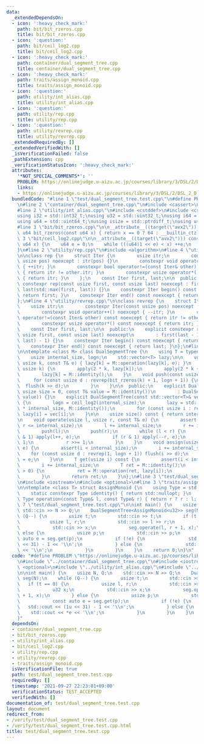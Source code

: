 ```yaml
---
data:
  _extendedDependsOn:
  - icon: ':heavy_check_mark:'
    path: bit/bit_rzeros.cpp
    title: bit/bit_rzeros.cpp
  - icon: ':question:'
    path: bit/ceil_log2.cpp
    title: bit/ceil_log2.cpp
  - icon: ':heavy_check_mark:'
    path: container/dual_segment_tree.cpp
    title: container/dual_segment_tree.cpp
  - icon: ':heavy_check_mark:'
    path: traits/assign_monoid.cpp
    title: traits/assign_monoid.cpp
  - icon: ':question:'
    path: utility/int_alias.cpp
    title: utility/int_alias.cpp
  - icon: ':question:'
    path: utility/rep.cpp
    title: utility/rep.cpp
  - icon: ':question:'
    path: utility/revrep.cpp
    title: utility/revrep.cpp
  _extendedRequiredBy: []
  _extendedVerifiedWith: []
  _isVerificationFailed: false
  _pathExtension: cpp
  _verificationStatusIcon: ':heavy_check_mark:'
  attributes:
    '*NOT_SPECIAL_COMMENTS*': ''
    PROBLEM: https://onlinejudge.u-aizu.ac.jp/courses/library/3/DSL/2/DSL_2_D
    links:
    - https://onlinejudge.u-aizu.ac.jp/courses/library/3/DSL/2/DSL_2_D
  bundledCode: "#line 1 \"test/dual_segment_tree.test.cpp\"\n#define PROBLEM \"https://onlinejudge.u-aizu.ac.jp/courses/library/3/DSL/2/DSL_2_D\"\
    \n#line 2 \"container/dual_segment_tree.cpp\"\n#include <cassert>\n#include <vector>\n\
    #line 2 \"utility/int_alias.cpp\"\n#include <cstddef>\n#include <cstdint>\n\n\
    using i32 = std::int32_t;\nusing u32 = std::uint32_t;\nusing i64 = std::int64_t;\n\
    using u64 = std::uint64_t;\nusing isize = std::ptrdiff_t;\nusing usize = std::size_t;\n\
    #line 3 \"bit/bit_rzeros.cpp\"\n\n__attribute__((target(\"avx2\"))) constexpr\
    \ u64 bit_rzeros(const u64 x) { return x == 0 ? 64 : __builtin_ctzll(x); }\n#line\
    \ 3 \"bit/ceil_log2.cpp\"\n\n__attribute__((target(\"avx2\"))) constexpr u64 ceil_log2(const\
    \ u64 x) {\n    u64 e = 0;\n    while (((u64)1 << e) < x) ++e;\n    return e;\n\
    }\n#line 2 \"utility/rep.cpp\"\n#include <algorithm>\n#line 4 \"utility/rep.cpp\"\
    \n\nclass rep {\n    struct Iter {\n        usize itr;\n        constexpr Iter(const\
    \ usize pos) noexcept : itr(pos) {}\n        constexpr void operator++() noexcept\
    \ { ++itr; }\n        constexpr bool operator!=(const Iter& other) const noexcept\
    \ { return itr != other.itr; }\n        constexpr usize operator*() const noexcept\
    \ { return itr; }\n    };\n    const Iter first, last;\n\n  public:\n    explicit\
    \ constexpr rep(const usize first, const usize last) noexcept : first(first),\
    \ last(std::max(first, last)) {}\n    constexpr Iter begin() const noexcept {\
    \ return first; }\n    constexpr Iter end() const noexcept { return last; }\n\
    };\n#line 4 \"utility/revrep.cpp\"\n\nclass revrep {\n    struct Iter {\n    \
    \    usize itr;\n        constexpr Iter(const usize pos) noexcept : itr(pos) {}\n\
    \        constexpr void operator++() noexcept { --itr; }\n        constexpr bool\
    \ operator!=(const Iter& other) const noexcept { return itr != other.itr; }\n\
    \        constexpr usize operator*() const noexcept { return itr; }\n    };\n\
    \    const Iter first, last;\n\n  public:\n    explicit constexpr revrep(const\
    \ usize first, const usize last) noexcept\n        : first(last - 1), last(std::min(first,\
    \ last) - 1) {}\n    constexpr Iter begin() const noexcept { return first; }\n\
    \    constexpr Iter end() const noexcept { return last; }\n};\n#line 9 \"container/dual_segment_tree.cpp\"\
    \n\ntemplate <class M> class DualSegmentTree {\n    using T = typename M::Type;\n\
    \    usize internal_size, logn;\n    std::vector<T> lazy;\n\n    void apply(const\
    \ usize k, const T& e) { lazy[k] = M::operation(lazy[k], e); }\n    void flush(const\
    \ usize k) {\n        apply(2 * k, lazy[k]);\n        apply(2 * k + 1, lazy[k]);\n\
    \        lazy[k] = M::identity();\n    }\n    void push(const usize k) {\n   \
    \     for (const usize d : revrep(bit_rzeros(k) + 1, logn + 1)) {\n          \
    \  flush(k >> d);\n        }\n    }\n\n  public:\n    explicit DualSegmentTree(const\
    \ usize size = 0, const T& value = M::identity())\n        : DualSegmentTree(std::vector<T>(size,\
    \ value)) {}\n    explicit DualSegmentTree(const std::vector<T>& vec) : internal_size(vec.size())\
    \ {\n        logn = ceil_log2(internal_size);\n        lazy = std::vector<T>(2\
    \ * internal_size, M::identity());\n        for (const usize i : rep(0, internal_size))\
    \ lazy[i] = vec[i];\n    }\n\n    usize size() const { return internal_size; }\n\
    \n    void operate(usize l, usize r, const T& e) {\n        assert(l <= r and\
    \ r <= internal_size);\n        l += internal_size;\n        r += internal_size;\n\
    \        push(l);\n        push(r);\n        while (l < r) {\n            if (l\
    \ & 1) apply(l++, e);\n            if (r & 1) apply(--r, e);\n            l >>=\
    \ 1;\n            r >>= 1;\n        }\n    }\n    void assign(usize i, const T&\
    \ e) {\n        assert(i < internal_size);\n        i += internal_size;\n    \
    \    for (const usize d : revrep(1, logn + 1)) flush(i >> d);\n        lazy[i]\
    \ = e;\n    }\n\n    T get(usize i) const {\n        assert(i < internal_size);\n\
    \        i += internal_size;\n        T ret = M::identity();\n        while (i\
    \ > 0) {\n            ret = M::operation(ret, lazy[i]);\n            i >>= 1;\n\
    \        }\n        return ret;\n    }\n};\n#line 3 \"test/dual_segment_tree.test.cpp\"\
    \n#include <iostream>\n#include <optional>\n#line 3 \"traits/assign_monoid.cpp\"\
    \n\ntemplate <class T> struct AssignMonoid {\n    using Type = std::optional<T>;\n\
    \    static constexpr Type identity() { return std::nullopt; }\n    static constexpr\
    \ Type operation(const Type& l, const Type& r) { return r ? r : l; }\n};\n#line\
    \ 7 \"test/dual_segment_tree.test.cpp\"\n\nint main() {\n    usize N, Q;\n   \
    \ std::cin >> N >> Q;\n    DualSegmentTree<AssignMonoid<u32>> seg(N);\n    while\
    \ (Q--) {\n        usize t;\n        std::cin >> t;\n        if (t == 0) {\n \
    \           usize l, r;\n            std::cin >> l >> r;\n            u32 x;\n\
    \            std::cin >> x;\n            seg.operate(l, r + 1, x);\n        }\
    \ else {\n            usize p;\n            std::cin >> p;\n            const\
    \ auto e = seg.get(p);\n            if (!e) {\n                std::cout << (1u\
    \ << 31) - 1 << '\\n';\n            } else {\n                std::cout << *e\
    \ << '\\n';\n            }\n        }\n    }\n    return 0;\n}\n"
  code: "#define PROBLEM \"https://onlinejudge.u-aizu.ac.jp/courses/library/3/DSL/2/DSL_2_D\"\
    \n#include \"../container/dual_segment_tree.cpp\"\n#include <iostream>\n#include\
    \ <optional>\n#include \"../utility/int_alias.cpp\"\n#include \"../traits/assign_monoid.cpp\"\
    \n\nint main() {\n    usize N, Q;\n    std::cin >> N >> Q;\n    DualSegmentTree<AssignMonoid<u32>>\
    \ seg(N);\n    while (Q--) {\n        usize t;\n        std::cin >> t;\n     \
    \   if (t == 0) {\n            usize l, r;\n            std::cin >> l >> r;\n\
    \            u32 x;\n            std::cin >> x;\n            seg.operate(l, r\
    \ + 1, x);\n        } else {\n            usize p;\n            std::cin >> p;\n\
    \            const auto e = seg.get(p);\n            if (!e) {\n             \
    \   std::cout << (1u << 31) - 1 << '\\n';\n            } else {\n            \
    \    std::cout << *e << '\\n';\n            }\n        }\n    }\n    return 0;\n\
    }"
  dependsOn:
  - container/dual_segment_tree.cpp
  - bit/bit_rzeros.cpp
  - utility/int_alias.cpp
  - bit/ceil_log2.cpp
  - utility/rep.cpp
  - utility/revrep.cpp
  - traits/assign_monoid.cpp
  isVerificationFile: true
  path: test/dual_segment_tree.test.cpp
  requiredBy: []
  timestamp: '2021-09-27 22:23:01+09:00'
  verificationStatus: TEST_ACCEPTED
  verifiedWith: []
documentation_of: test/dual_segment_tree.test.cpp
layout: document
redirect_from:
- /verify/test/dual_segment_tree.test.cpp
- /verify/test/dual_segment_tree.test.cpp.html
title: test/dual_segment_tree.test.cpp
---
```

